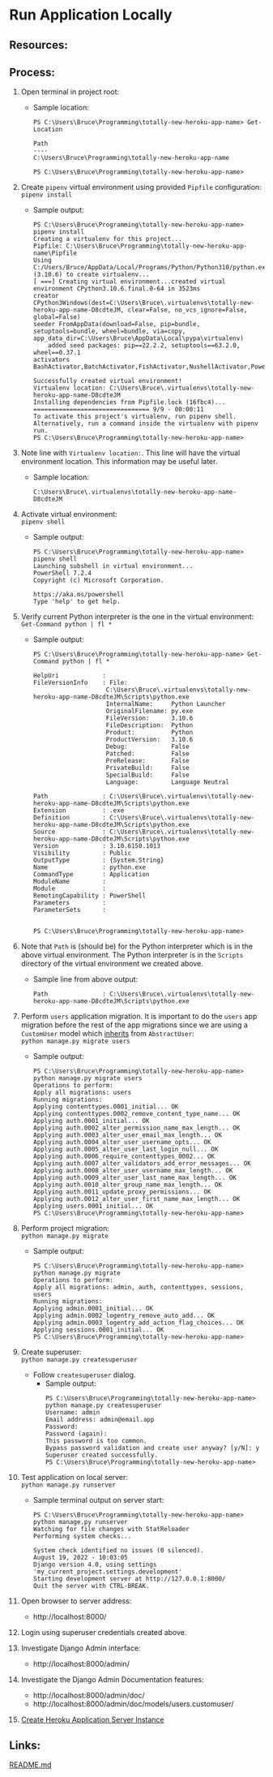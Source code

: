 # Run Application Locally

## Resources:

## Process:

1. Open terminal in project root:
    * Sample location:
        ```
        PS C:\Users\Bruce\Programming\totally-new-heroku-app-name> Get-Location

        Path
        ----
        C:\Users\Bruce\Programming\totally-new-heroku-app-name

        PS C:\Users\Bruce\Programming\totally-new-heroku-app-name>
        ```

1. Create `pipenv` virtual environment using provided `Pipfile` configuration:  
    `pipenv install`
    * Sample output:
        ```
        PS C:\Users\Bruce\Programming\totally-new-heroku-app-name> pipenv install
        Creating a virtualenv for this project...
        Pipfile: C:\Users\Bruce\Programming\totally-new-heroku-app-name\Pipfile
        Using C:/Users/Bruce/AppData/Local/Programs/Python/Python310/python.exe (3.10.6) to create virtualenv...
        [ ===] Creating virtual environment...created virtual environment CPython3.10.6.final.0-64 in 3523ms
        creator CPython3Windows(dest=C:\Users\Bruce\.virtualenvs\totally-new-heroku-app-name-D8cdteJM, clear=False, no_vcs_ignore=False, global=False)
        seeder FromAppData(download=False, pip=bundle, setuptools=bundle, wheel=bundle, via=copy, app_data_dir=C:\Users\Bruce\AppData\Local\pypa\virtualenv)
            added seed packages: pip==22.2.2, setuptools==63.2.0, wheel==0.37.1
        activators BashActivator,BatchActivator,FishActivator,NushellActivator,PowerShellActivator,PythonActivator

        Successfully created virtual environment!
        Virtualenv location: C:\Users\Bruce\.virtualenvs\totally-new-heroku-app-name-D8cdteJM
        Installing dependencies from Pipfile.lock (16fbc4)...
        ================================ 9/9 - 00:00:11
        To activate this project's virtualenv, run pipenv shell.
        Alternatively, run a command inside the virtualenv with pipenv run.
        PS C:\Users\Bruce\Programming\totally-new-heroku-app-name>
        ```

1. Note line with `Virtualenv location:`. This line will have the virtual environment location. This information may be useful later.
    * Sample location:
        ```
        C:\Users\Bruce\.virtualenvs\totally-new-heroku-app-name-D8cdteJM
        ```

1. Activate virtual environment:  
    `pipenv shell`
    * Sample output:
        ```
        PS C:\Users\Bruce\Programming\totally-new-heroku-app-name> pipenv shell
        Launching subshell in virtual environment...
        PowerShell 7.2.4
        Copyright (c) Microsoft Corporation.

        https://aka.ms/powershell
        Type 'help' to get help.
        ```

1. Verify current Python interpreter is the one in the virtual environment:  
    `Get-Command python | fl *`
    * Sample output:
        ```
        PS C:\Users\Bruce\Programming\totally-new-heroku-app-name> Get-Command python | fl *

        HelpUri            :
        FileVersionInfo    : File:
                            C:\Users\Bruce\.virtualenvs\totally-new-heroku-app-name-D8cdteJM\Scripts\python.exe
                            InternalName:     Python Launcher
                            OriginalFilename: py.exe
                            FileVersion:      3.10.6
                            FileDescription:  Python
                            Product:          Python
                            ProductVersion:   3.10.6
                            Debug:            False
                            Patched:          False
                            PreRelease:       False
                            PrivateBuild:     False
                            SpecialBuild:     False
                            Language:         Language Neutral

        Path               : C:\Users\Bruce\.virtualenvs\totally-new-heroku-app-name-D8cdteJM\Scripts\python.exe
        Extension          : .exe
        Definition         : C:\Users\Bruce\.virtualenvs\totally-new-heroku-app-name-D8cdteJM\Scripts\python.exe
        Source             : C:\Users\Bruce\.virtualenvs\totally-new-heroku-app-name-D8cdteJM\Scripts\python.exe
        Version            : 3.10.6150.1013
        Visibility         : Public
        OutputType         : {System.String}
        Name               : python.exe
        CommandType        : Application
        ModuleName         :
        Module             :
        RemotingCapability : PowerShell
        Parameters         :
        ParameterSets      :


        PS C:\Users\Bruce\Programming\totally-new-heroku-app-name>
        ```

1. Note that `Path` is (should be) for the Python interpreter which is in the above virtual environment. The Python interpreter is in the `Scripts` directory of the virtual environment we created above.
    * Sample line from above output:
        ```
        Path               : C:\Users\Bruce\.virtualenvs\totally-new-heroku-app-name-D8cdteJM\Scripts\python.exe
        ```

1. Perform `users` application migration. It is important to do the `users` app migration before the rest of the app migrations since we are using a `CustomUser` model which [inherits](https://www.w3schools.com/python/python_inheritance.asp) from `AbstractUser`:  
    `python manage.py migrate users`
    * Sample output:
        ```
        PS C:\Users\Bruce\Programming\totally-new-heroku-app-name> python manage.py migrate users
        Operations to perform:
        Apply all migrations: users
        Running migrations:
        Applying contenttypes.0001_initial... OK
        Applying contenttypes.0002_remove_content_type_name... OK
        Applying auth.0001_initial... OK
        Applying auth.0002_alter_permission_name_max_length... OK
        Applying auth.0003_alter_user_email_max_length... OK
        Applying auth.0004_alter_user_username_opts... OK
        Applying auth.0005_alter_user_last_login_null... OK
        Applying auth.0006_require_contenttypes_0002... OK
        Applying auth.0007_alter_validators_add_error_messages... OK
        Applying auth.0008_alter_user_username_max_length... OK
        Applying auth.0009_alter_user_last_name_max_length... OK
        Applying auth.0010_alter_group_name_max_length... OK
        Applying auth.0011_update_proxy_permissions... OK
        Applying auth.0012_alter_user_first_name_max_length... OK
        Applying users.0001_initial... OK
        PS C:\Users\Bruce\Programming\totally-new-heroku-app-name>
        ```

1. Perform project migration:  
    `python manage.py migrate`
    * Sample output:
        ```
        PS C:\Users\Bruce\Programming\totally-new-heroku-app-name> python manage.py migrate
        Operations to perform:
        Apply all migrations: admin, auth, contenttypes, sessions, users
        Running migrations:
        Applying admin.0001_initial... OK
        Applying admin.0002_logentry_remove_auto_add... OK
        Applying admin.0003_logentry_add_action_flag_choices... OK
        Applying sessions.0001_initial... OK
        PS C:\Users\Bruce\Programming\totally-new-heroku-app-name>
        ```

1. Create superuser:  
    `python manage.py createsuperuser`
    * Follow `createsuperuser` dialog.
        * Sample output:
            ```
            PS C:\Users\Bruce\Programming\totally-new-heroku-app-name> python manage.py createsuperuser
            Username: admin
            Email address: admin@email.app
            Password:
            Password (again):
            This password is too common.
            Bypass password validation and create user anyway? [y/N]: y
            Superuser created successfully.
            PS C:\Users\Bruce\Programming\totally-new-heroku-app-name>
            ```

1. Test application on local server:  
    `python manage.py runserver`
    * Sample terminal output on server start:
        ```
        PS C:\Users\Bruce\Programming\totally-new-heroku-app-name> python manage.py runserver
        Watching for file changes with StatReloader
        Performing system checks...

        System check identified no issues (0 silenced).
        August 19, 2022 - 10:03:05
        Django version 4.0, using settings 'my_current_project.settings.development'
        Starting development server at http://127.0.0.1:8000/
        Quit the server with CTRL-BREAK.
        ```

1. Open browser to server address:
    * http://localhost:8000/

1. Login using superuser credentials created above.

1. Investigate Django Admin interface:
    * http://localhost:8000/admin/

1. Investigate the Django Admin Documentation features:
    * http://localhost:8000/admin/doc/
    * http://localhost:8000/admin/doc/models/users.customuser/

1. [Create Heroku Application Server Instance](create_heroku_application_server_instance.md)


## Links:
[README.md](../README.md)